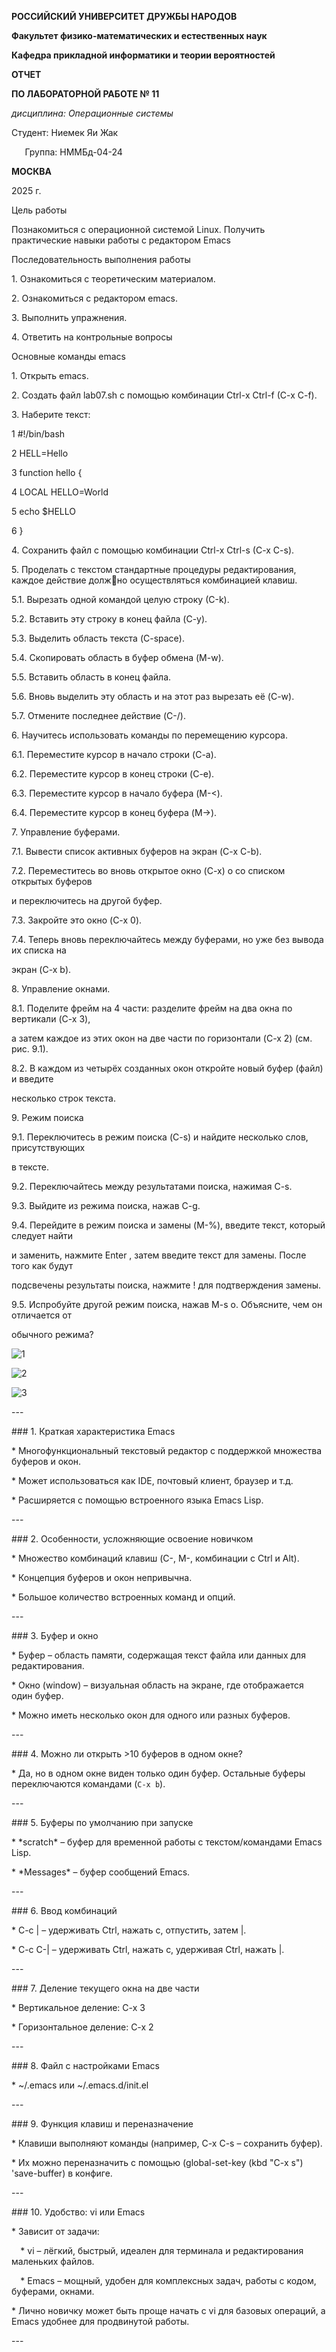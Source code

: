 ﻿**РОССИЙСКИЙ УНИВЕРСИТЕТ ДРУЖБЫ НАРОДОВ**

**Факультет физико-математических и естественных наук**

**Кафедра прикладной информатики и теории вероятностей**





**ОТЧЕТ** 

**ПО ЛАБОРАТОРНОЙ РАБОТЕ № 11**	

*дисциплина:	Операционные системы*	 









Студент: Ниемек Яи Жак                                    

`	`Группа: НММБд-04-24                                       







**МОСКВА**

2025	 г.

Цель работы

Познакомиться с операционной системой Linux. Получить практические навыки работы с редактором Emacs

Последовательность выполнения работы

1\. Ознакомиться с теоретическим материалом.

2\. Ознакомиться с редактором emacs.

3\. Выполнить упражнения.

4\. Ответить на контрольные вопросы

Основные команды emacs

1\. Открыть emacs.

2\. Создать файл lab07.sh с помощью комбинации Ctrl-x Ctrl-f (C-x C-f).

3\. Наберите текст:

1 #!/bin/bash

2 HELL=Hello

3 function hello {

4 LOCAL HELLO=World

5 echo $HELLO

6 }

4\. Сохранить файл с помощью комбинации Ctrl-x Ctrl-s (C-x C-s).

5\. Проделать с текстом стандартные процедуры редактирования, каждое действие должно осуществляться комбинацией клавиш.

5\.1. Вырезать одной командой целую строку (С-k).

5\.2. Вставить эту строку в конец файла (C-y).

5\.3. Выделить область текста (C-space).

5\.4. Скопировать область в буфер обмена (M-w).

5\.5. Вставить область в конец файла.

5\.6. Вновь выделить эту область и на этот раз вырезать её (C-w).

5\.7. Отмените последнее действие (C-/).

6\. Научитесь использовать команды по перемещению курсора.

6\.1. Переместите курсор в начало строки (C-a).

6\.2. Переместите курсор в конец строки (C-e).

6\.3. Переместите курсор в начало буфера (M-<).

6\.4. Переместите курсор в конец буфера (M->).

7\. Управление буферами.

7\.1. Вывести список активных буферов на экран (C-x C-b).

7\.2. Переместитесь во вновь открытое окно (C-x) o со списком открытых буферов

и переключитесь на другой буфер.

7\.3. Закройте это окно (C-x 0).

7\.4. Теперь вновь переключайтесь между буферами, но уже без вывода их списка на

экран (C-x b).

8\. Управление окнами.

8\.1. Поделите фрейм на 4 части: разделите фрейм на два окна по вертикали (C-x 3),

а затем каждое из этих окон на две части по горизонтали (C-x 2) (см. рис. 9.1).

8\.2. В каждом из четырёх созданных окон откройте новый буфер (файл) и введите

несколько строк текста.

9\. Режим поиска

9\.1. Переключитесь в режим поиска (C-s) и найдите несколько слов, присутствующих

в тексте.

9\.2. Переключайтесь между результатами поиска, нажимая C-s.

9\.3. Выйдите из режима поиска, нажав C-g.

9\.4. Перейдите в режим поиска и замены (M-%), введите текст, который следует найти

и заменить, нажмите Enter , затем введите текст для замены. После того как будут

подсвечены результаты поиска, нажмите ! для подтверждения замены.

9\.5. Испробуйте другой режим поиска, нажав M-s o. Объясните, чем он отличается от

обычного режима?

![](Aspose.Words.35c1c507-e5ab-431e-87ee-8b086cd4f814.001.png "1")













![](Aspose.Words.35c1c507-e5ab-431e-87ee-8b086cd4f814.002.png "2")


















![](Aspose.Words.35c1c507-e5ab-431e-87ee-8b086cd4f814.003.png "3")














\---

\### 1. Краткая характеристика Emacs

\* Многофункциональный текстовый редактор с поддержкой множества буферов и окон.

\* Может использоваться как IDE, почтовый клиент, браузер и т.д.

\* Расширяется с помощью встроенного языка Emacs Lisp.

\---

\### 2. Особенности, усложняющие освоение новичком

\* Множество комбинаций клавиш (C-, M-, комбинации с Ctrl и Alt).

\* Концепция буферов и окон непривычна.

\* Большое количество встроенных команд и опций.

\---

\### 3. Буфер и окно

\* Буфер – область памяти, содержащая текст файла или данных для редактирования.

\* Окно (window) – визуальная область на экране, где отображается один буфер.

\* Можно иметь несколько окон для одного или разных буферов.

\---

\### 4. Можно ли открыть >10 буферов в одном окне?

\* Да, но в одном окне виден только один буфер. Остальные буферы переключаются командами (`C-x b`).

\---

\### 5. Буферы по умолчанию при запуске

\* \*scratch\* – буфер для временной работы с текстом/командами Emacs Lisp.

\* \*Messages\* – буфер сообщений Emacs.

\---

\### 6. Ввод комбинаций

\* C-c | – удерживать Ctrl, нажать c, отпустить, затем |.

\* C-c C-| – удерживать Ctrl, нажать c, удерживая Ctrl, нажать |.

\---

\### 7. Деление текущего окна на две части

\* Вертикальное деление: C-x 3

\* Горизонтальное деление: C-x 2

\---

\### 8. Файл с настройками Emacs

\* ~/.emacs или ~/.emacs.d/init.el

\---

\### 9. Функция клавиш и переназначение

\* Клавиши выполняют команды (например, C-x C-s – сохранить буфер).

\* Их можно переназначить с помощью (global-set-key (kbd "C-x s") 'save-buffer) в конфиге.

\---

\### 10. Удобство: vi или Emacs

\* Зависит от задачи:

`  `\* vi – лёгкий, быстрый, идеален для терминала и редактирования маленьких файлов.

`  `\* Emacs – мощный, удобен для комплексных задач, работы с кодом, буферами, окнами.

\* Лично новичку может быть проще начать с vi для базовых операций, а Emacs удобнее для продвинутой работы.

\---


